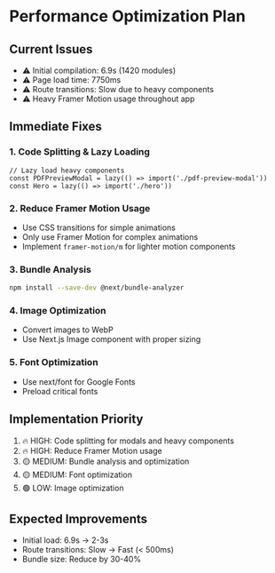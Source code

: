 # Performance Optimization Plan

## Current Issues
- ⚠️ Initial compilation: 6.9s (1420 modules)
- ⚠️ Page load time: 7750ms 
- ⚠️ Route transitions: Slow due to heavy components
- ⚠️ Heavy Framer Motion usage throughout app

## Immediate Fixes

### 1. Code Splitting & Lazy Loading
```tsx
// Lazy load heavy components
const PDFPreviewModal = lazy(() => import('./pdf-preview-modal'))
const Hero = lazy(() => import('./hero'))
```

### 2. Reduce Framer Motion Usage
- Use CSS transitions for simple animations
- Only use Framer Motion for complex animations
- Implement `framer-motion/m` for lighter motion components

### 3. Bundle Analysis
```bash
npm install --save-dev @next/bundle-analyzer
```

### 4. Image Optimization
- Convert images to WebP
- Use Next.js Image component with proper sizing

### 5. Font Optimization
- Use next/font for Google Fonts
- Preload critical fonts

## Implementation Priority
1. 🔥 HIGH: Code splitting for modals and heavy components
2. 🔥 HIGH: Reduce Framer Motion usage
3. 🟡 MEDIUM: Bundle analysis and optimization
4. 🟡 MEDIUM: Font optimization
5. 🟢 LOW: Image optimization

## Expected Improvements
- Initial load: 6.9s → 2-3s
- Route transitions: Slow → Fast (< 500ms)
- Bundle size: Reduce by 30-40%
